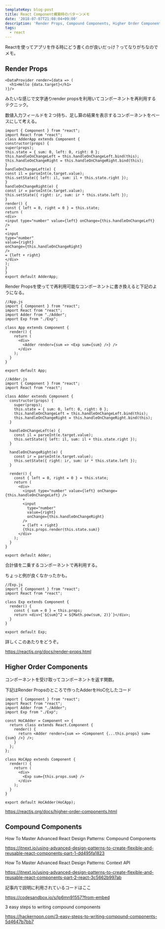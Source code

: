 ```yaml
---
templateKey: blog-post
title: React Component構築時のパターンメモ
date: '2018-07-07T21:08:04+09:00'
description: 'Render Props, Compound Components, Higher Order Components'
tags:
  - react
---
```

Reactを使ってアプリを作る時にどう書くのが良いだっけ？ってなりがちなのでメモ。

## Render Props

```es6
<DataProvider render={data => (
  <h1>Hello {data.target}</h1>
)}/>
```

みたいな感じで文字通りrender propsを利用いてコンポーネントを再利用するテクニック。

数値入力フィールドを２つ持ち、足し算の結果を表示するコンポーネントをベースにして考える。

```es6
import { Component } from "react";
import React from "react";
class AdderApp extends Component {
constructor(props) {
super(props);
this.state = { sum: 0, left: 0, right: 0 };
this.handleOnChangeLeft = this.handleOnChangeLeft.bind(this);
this.handleOnChangeRight = this.handleOnChangeRight.bind(this);
}
handleOnChangeLeft(e) {
const il = parseInt(e.target.value);
this.setState({ left: il, sum: il + this.state.right });
}
handleOnChangeRight(e) {
const ir = parseInt(e.target.value);
this.setState({ right: ir, sum: ir * this.state.left });
}
render() {
const { left = 0, right = 0 } = this.state;
return (
<div>
<input type="number" value={left} onChange={this.handleOnChangeLeft} />
+
<input
type="number"
value={right}
onChange={this.handleOnChangeRight}
/>
= {left + right}
</div>
);
}
}
export default AdderApp;
```

Render Propsを使ってで再利用可能なコンポーネントに書き換えると下記のようになる。

```es6
//App.js
import { Component } from "react";
import React from "react";
import Adder from "./Adder";
import Exp from "./Exp";

class App extends Component {
  render() {
    return (
      <div>
        <Adder render={sum => <Exp sum={sum} />} />
      </div>
    );
  }
}

export default App;
```

```es6
//Adder.js
import { Component } from "react";
import React from "react";

class Adder extends Component {
  constructor(props) {
    super(props);
    this.state = { sum: 0, left: 0, right: 0 };
    this.handleOnChangeLeft = this.handleOnChangeLeft.bind(this);
    this.handleOnChangeRight = this.handleOnChangeRight.bind(this);
  }

  handleOnChangeLeft(e) {
    const il = parseInt(e.target.value);
    this.setState({ left: il, sum: il + this.state.right });
  }

  handleOnChangeRight(e) {
    const ir = parseInt(e.target.value);
    this.setState({ right: ir, sum: ir * this.state.left });
  }

  render() {
    const { left = 0, right = 0 } = this.state;
    return (
      <div>
        <input type="number" value={left} onChange={this.handleOnChangeLeft} />
        +
        <input
          type="number"
          value={right}
          onChange={this.handleOnChangeRight}
        />
        = {left + right}
        {this.props.render(this.state.sum)}
      </div>
    );
  }
}

export default Adder;
```

合計値を二乗するコンポーネントで再利用する。

ちょっと例が良くなかったかも。

```es6
//Exp.js
import { Component } from "react";
import React from "react";

class Exp extends Component {
  render() {
    const { sum = 0 } = this.props;
    return <div>{`${sum}^2 = ${Math.pow(sum, 2)}`}</div>;
  }
}

export default Exp;
```

詳しくこのあたりをどうぞ。

<https://reactjs.org/docs/render-props.html>

## 

## Higher Order Components

コンポーネントを受け取ってコンポーネントを返す関数。

下記はRender Propsのところで作ったAdderをHoC化したコード

```es6
import { Component } from "react";
import React from "react";
import Adder from "./Adder";
import Exp from "./Exp";

const HoCAdder = Component => {
  return class extends React.Component {
    render() {
      return <Adder render={sum => <Component {...this.props} sum={sum} />} />;
    }
  };
};

class HoCApp extends Component {
  render() {
    return (
      <div>
        <Exp sum={this.props.sum} />
      </div>
    );
  }
}

export default HoCAdder(HoCApp);
```

<https://reactjs.org/docs/higher-order-components.html>

## Compound Components



How To Master Advanced React Design Patterns: Compound Components

<https://itnext.io/using-advanced-design-patterns-to-create-flexible-and-reusable-react-components-part-1-dd495fa1823>



How To Master Advanced React Design Patterns: Context API

<https://itnext.io/using-advanced-design-patterns-to-create-flexible-and-reusable-react-components-part-2-react-3c5662b997ab>

記事内で説明に利用されているコードはここ

<https://codesandbox.io/s/lp6mn91557?from-embed>



3 easy steps to writing compound components

<https://hackernoon.com/3-easy-steps-to-writing-compound-components-5d4647b7bb7>

